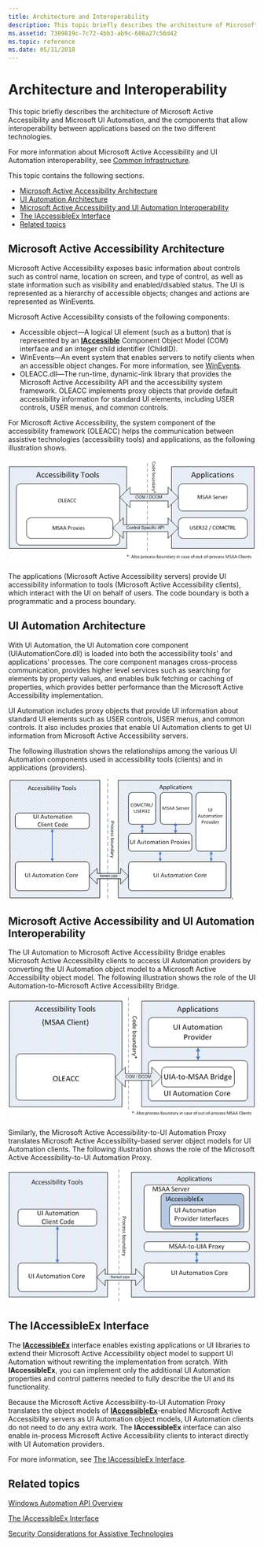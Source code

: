 ```yaml
---
title: Architecture and Interoperability
description: This topic briefly describes the architecture of Microsoft Active Accessibility and Microsoft UI Automation, and the components that allow interoperability between applications based on the two different technologies.
ms.assetid: 7309819c-7c72-4bb3-ab9c-608a27c56d42
ms.topic: reference
ms.date: 05/31/2018
---
```


# Architecture and Interoperability

This topic briefly describes the architecture of Microsoft Active Accessibility and Microsoft UI Automation, and the components that allow interoperability between applications based on the two different technologies.

For more information about Microsoft Active Accessibility and UI Automation interoperability, see [Common Infrastructure](common-infrastructure.md).

This topic contains the following sections.

-   [Microsoft Active Accessibility Architecture](#microsoft-active-accessibility-architecture)
-   [UI Automation Architecture](#ui-automation-architecture)
-   [Microsoft Active Accessibility and UI Automation Interoperability](#microsoft-active-accessibility-and-ui-automation-interoperability)
-   [The IAccessibleEx Interface](#the-iaccessibleex-interface)
-   [Related topics](#related-topics)

## Microsoft Active Accessibility Architecture

Microsoft Active Accessibility exposes basic information about controls such as control name, location on screen, and type of control, as well as state information such as visibility and enabled/disabled status. The UI is represented as a hierarchy of accessible objects; changes and actions are represented as WinEvents.

Microsoft Active Accessibility consists of the following components:

-   Accessible object—A logical UI element (such as a button) that is represented by an [**IAccessible**](/windows/desktop/api/oleacc/nn-oleacc-iaccessible) Component Object Model (COM) interface and an integer child identifier (ChildID).
-   WinEvents—An event system that enables servers to notify clients when an accessible object changes. For more information, see [WinEvents](winevents-infrastructure.md).
-   OLEACC.dll—The run-time, dynamic-link library that provides the Microsoft Active Accessibility API and the accessibility system framework. OLEACC implements proxy objects that provide default accessibility information for standard UI elements, including USER controls, USER menus, and common controls.

For Microsoft Active Accessibility, the system component of the accessibility framework (OLEACC) helps the communication between assistive technologies (accessibility tools) and applications, as the following illustration shows.

![illustration showing how accessibility tools interact with applications](images/msaaarch.gif)

The applications (Microsoft Active Accessibility servers) provide UI accessibility information to tools (Microsoft Active Accessibility clients), which interact with the UI on behalf of users. The code boundary is both a programmatic and a process boundary.

## UI Automation Architecture

With UI Automation, the UI Automation core component (UIAutomationCore.dll) is loaded into both the accessibility tools' and applications' processes. The core component manages cross-process communication, provides higher level services such as searching for elements by property values, and enables bulk fetching or caching of properties, which provides better performance than the Microsoft Active Accessibility implementation.

UI Automation includes proxy objects that provide UI information about standard UI elements such as USER controls, USER menus, and common controls. It also includes proxies that enable UI Automation clients to get UI information from Microsoft Active Accessibility servers.

The following illustration shows the relationships among the various UI Automation components used in accessibility tools (clients) and in applications (providers).

![illustration showing how components of accessibility tools interact with those in applications](images/uiaarch.gif)

## Microsoft Active Accessibility and UI Automation Interoperability

The UI Automation to Microsoft Active Accessibility Bridge enables Microsoft Active Accessibility clients to access UI Automation providers by converting the UI Automation object model to a Microsoft Active Accessibility object model. The following illustration shows the role of the UI Automation-to-Microsoft Active Accessibility Bridge.

![illustration showing how ui automation works with accessibility tools and applications](images/uiatomsaabridge.gif)

Similarly, the Microsoft Active Accessibility-to-UI Automation Proxy translates Microsoft Active Accessibility-based server object models for UI Automation clients. The following illustration shows the role of the Microsoft Active Accessibility-to-UI Automation Proxy.

![illustration showing how ui automation proxy works with accessibility tools and applications](images/msaatouiaproxy.gif)

## The IAccessibleEx Interface

The [**IAccessibleEx**](/windows/desktop/api/UIAutomationCore/nn-uiautomationcore-iaccessibleex) interface enables existing applications or UI libraries to extend their Microsoft Active Accessibility object model to support UI Automation without rewriting the implementation from scratch. With **IAccessibleEx**, you can implement only the additional UI Automation properties and control patterns needed to fully describe the UI and its functionality.

Because the Microsoft Active Accessibility-to-UI Automation Proxy translates the object models of [**IAccessibleEx**](/windows/desktop/api/UIAutomationCore/nn-uiautomationcore-iaccessibleex)-enabled Microsoft Active Accessibility servers as UI Automation object models, UI Automation clients do not need to do any extra work. The **IAccessibleEx** interface can also enable in-process Microsoft Active Accessibility clients to interact directly with UI Automation providers.

For more information, see [The IAccessibleEx Interface](iaccessibleex.md).

## Related topics

<dl> <dt>

[Windows Automation API Overview](windows-automation-api-overview.md)
</dt> <dt>

[The IAccessibleEx Interface](iaccessibleex.md)
</dt> <dt>

[Security Considerations for Assistive Technologies](uiauto-securityoverview.md)
</dt> </dl>

 

 




